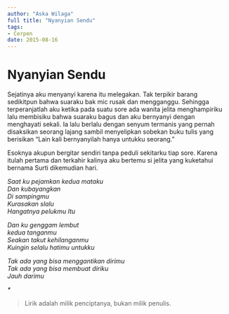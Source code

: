 ```yaml
---
author: "Aska Wilaga"
full title: "Nyanyian Sendu"
tags:
- Cerpen
date: 2015-08-16
---
```


# Nyanyian Sendu

Sejatinya aku menyanyi karena itu melegakan. Tak terpikir barang sedikitpun bahwa suaraku bak mic rusak dan mengganggu. Sehingga terperanjatlah aku ketika pada suatu sore ada wanita jelita menghampiriku lalu membisiku bahwa suaraku bagus dan aku bernyanyi dengan menghayati sekali. Ia lalu berlalu dengan senyum termanis yang pernah disaksikan seorang lajang sambil menyelipkan sobekan buku tulis yang berisikan “Lain kali bernyanyilah hanya untukku seorang.”

Esoknya akupun bergitar sendiri tanpa peduli sekitarku tiap sore. Karena itulah pertama dan terkahir kalinya aku bertemu si jelita yang kuketahui bernama Surti dikemudian hari.

_Saat ku pejamkan kedua mataku  
Dan kubayangkan  
Di sampingmu  
Kurasakan slalu  
Hangatnya pelukmu Itu_

_Dan ku genggam lembut  
kedua tanganmu  
Seakan takut kehilanganmu  
Kuingin selalu hatimu untukku_

_Tak ada yang bisa menggantikan dirimu  
Tak ada yang bisa membuat diriku  
Jauh darimu_

_\*_

> Lirik adalah milik penciptanya, bukan milik penulis.